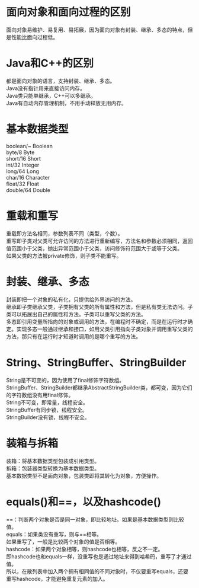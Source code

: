 # 面向对象和面向过程的区别
面向对象易维护、易复用、易拓展，因为面向对象有封装、继承、多态的特点，但是性能比面向过程低。

# Java和C++的区别
都是面向对象的语言，支持封装、继承、多态。  
Java没有指针用来直接访问内存。  
Java类只能单继承，C++可以多继承。  
Java有自动内存管理机制，不用手动释放无用内存。  

# 基本数据类型
boolean/~  Boolean  
byte/8  Byte  
short/16  Short  
int/32  Integer  
long/64  Long  
char/16  Character  
float/32  Float  
double/64  Double  

# 重载和重写
重载即方法名相同，参数列表不同（类型，个数）。  
重写即子类对父类可允许访问的方法进行重新编写，方法名和参数必须相同，返回值范围小于父类，抛出异常范围小于父类，访问修饰符范围大于或等于父类。  
如果父类的方法被private修饰，则子类不能重写。  

# 封装、继承、多态
封装即把一个对象的私有化，只提供给外界访问的方法。  
继承即子类继承父类，子类拥有父类的所有属性和方法，但是私有类无法访问。子类可以拓展出自己的属性和方法。子类可以重写父类的方法。  
多态即引用变量所指向的对象或调用的方法，在编程时不确定，而是在运行时才确定。实现多态一般通过继承和接口，如用父类引用指向子类对象并调用重写父类的方法，那只有在运行时才知道时调用的是哪个重写的方法。  

# String、StringBuffer、StringBuilder
String是不可变的，因为使用了final修饰字符数组。  
StringBuffer、StringBuilder都继承AbstractStringBuilder类，都可变，因为它们的字符数组没有用final修饰。  
String不可变，即常量，线程安全。  
StringBuffer有同步锁，线程安全。  
StringBuilder没有锁，线程不安全。  

# 装箱与拆箱
装箱：将基本数据类型包装成引用类型。  
拆箱：包装器类型转换为基本数据类型。  
基本数据类型不是面向对象，包装类即将其转化为对象，方便操作。  

# equals()和==，以及hashcode()
==：判断两个对象是否是同一对象，即比较地址。如果是基本数据类型则比较值。  
equals：如果类没有重写，则与==相等。    
        如果重写了，一般是比较两个对象的值是否相等。  
hashcode：如果两个对象相等，则hashcode也相等，反之不一定。  
即hashcode也和equals一样，没重写也是通过地址来得到哈希码，重写了才通过值。  
所以，在散列表中加入两个拥有相同值的不同对象时，不仅要重写equals，还要重写hashcode，才能避免重复元素的加入。  


